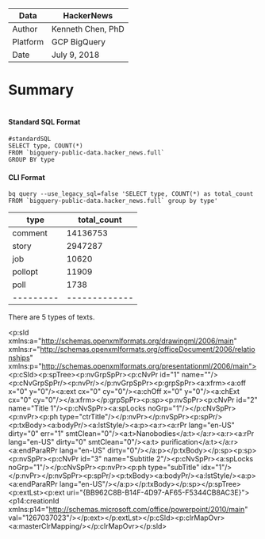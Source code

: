 |Data | HackerNews |
|---------|-------------|
|Author | Kenneth Chen, PhD|
|Platform | GCP BigQuery |
|Date | July 9, 2018 |

# Summary



# 
#### Standard SQL Format  
```
#standardSQL  
SELECT type, COUNT(*)  
FROM `bigquery-public-data.hacker_news.full`   
GROUP BY type  
```

#### CLI Format  
```
bq query --use_legacy_sql=false 'SELECT type, COUNT(*) as total_count FROM `bigquery-public-data.hacker_news.full` group by type'
```


|  type   | total_count |
|---------|-------------|
| comment |    14136753 |
| story   |     2947287 |
| job     |       10620 |
| pollopt |       11909 |
| poll    |        1738 |
|---------|-------------|

There are 5 types of texts.  


<?xml version="1.0" encoding="UTF-8" standalone="yes"?>
<p:sld xmlns:a="http://schemas.openxmlformats.org/drawingml/2006/main" xmlns:r="http://schemas.openxmlformats.org/officeDocument/2006/relationships" xmlns:p="http://schemas.openxmlformats.org/presentationml/2006/main"><p:cSld><p:spTree><p:nvGrpSpPr><p:cNvPr id="1" name=""/><p:cNvGrpSpPr/><p:nvPr/></p:nvGrpSpPr><p:grpSpPr><a:xfrm><a:off x="0" y="0"/><a:ext cx="0" cy="0"/><a:chOff x="0" y="0"/><a:chExt cx="0" cy="0"/></a:xfrm></p:grpSpPr><p:sp><p:nvSpPr><p:cNvPr id="2" name="Title 1"/><p:cNvSpPr><a:spLocks noGrp="1"/></p:cNvSpPr><p:nvPr><p:ph type="ctrTitle"/></p:nvPr></p:nvSpPr><p:spPr/><p:txBody><a:bodyPr/><a:lstStyle/><a:p><a:r><a:rPr lang="en-US" dirty="0" err="1" smtClean="0"/><a:t>Nanobodies</a:t></a:r><a:r><a:rPr lang="en-US" dirty="0" smtClean="0"/><a:t> purification</a:t></a:r><a:endParaRPr lang="en-US" dirty="0"/></a:p></p:txBody></p:sp><p:sp><p:nvSpPr><p:cNvPr id="3" name="Subtitle 2"/><p:cNvSpPr><a:spLocks noGrp="1"/></p:cNvSpPr><p:nvPr><p:ph type="subTitle" idx="1"/></p:nvPr></p:nvSpPr><p:spPr/><p:txBody><a:bodyPr/><a:lstStyle/><a:p><a:endParaRPr lang="en-US"/></a:p></p:txBody></p:sp></p:spTree><p:extLst><p:ext uri="{BB962C8B-B14F-4D97-AF65-F5344CB8AC3E}"><p14:creationId xmlns:p14="http://schemas.microsoft.com/office/powerpoint/2010/main" val="1267037023"/></p:ext></p:extLst></p:cSld><p:clrMapOvr><a:masterClrMapping/></p:clrMapOvr></p:sld>
